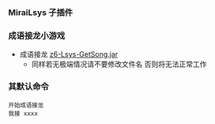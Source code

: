 ### MiraiLsys 子插件

### 成语接龙小游戏


- 成语接龙 [z6-Lsys-GetSong.jar ](https://github.com/Kloping/MiraiLsys/releases/)
    - 同样若无极端情况请不要修改文件名 否则将无法正常工作

### 其默认命令

    开始成语接龙
    我接 xxxx
